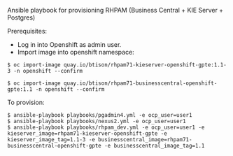 Ansible playbook for provisioning RHPAM (Business Central + KIE Server + Postgres)

Prerequisites:
* Log in into Openshift as admin user.
* Import image into openshift namespace:
```
$ oc import-image quay.io/btison/rhpam71-kieserver-openshift-gpte:1.1-3 -n openshift --confirm
```
```
$ oc import-image quay.io/btison/rhpam71-businesscentral-openshift-gpte:1.1 -n openshift --confirm
```

To provision:
```
$ ansible-playbook playbooks/pgadmin4.yml -e ocp_user=user1
$ ansible-playbook playbooks/nexus2.yml -e ocp_user=user1
$ ansible-playbook playbooks/rhpam_dev.yml -e ocp_user=user1 -e kieserver_image=rhpam71-kieserver-openshift-gpte -e kieserver_image_tag=1.1-3 -e businesscentral_image=rhpam71-businesscentral-openshift-gpte -e businesscentral_image_tag=1.1  
```